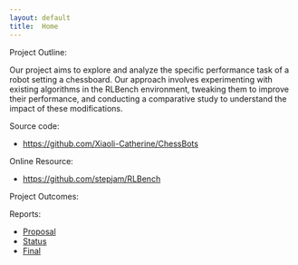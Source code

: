 ```yaml
---
layout: default
title:  Home
---
```

Project Outline:

Our project aims to explore and analyze the specific performance task of a robot setting a chessboard. Our approach involves experimenting with existing algorithms in the RLBench environment, tweaking them to improve their performance, and conducting a comparative study to understand the impact of these modifications. 

Source code: 
- https://github.com/Xiaoli-Catherine/ChessBots

Online Resource: 
- https://github.com/stepjam/RLBench

Project Outcomes:

Reports:

- [Proposal](proposal.html)
- [Status](status.html)
- [Final](final.html)


[quickref]: https://github.com/mundimark/quickrefs/blob/master/HTML.md
